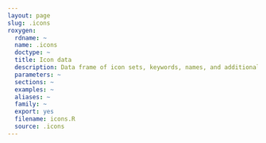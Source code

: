 ```yaml
---
layout: page
slug: .icons
roxygen:
  rdname: ~
  name: .icons
  doctype: ~
  title: Icon data
  description: Data frame of icon sets, keywords, names, and additional meta information.
  parameters: ~
  sections: ~
  examples: ~
  aliases: ~
  family: ~
  export: yes
  filename: icons.R
  source: .icons
---
```


